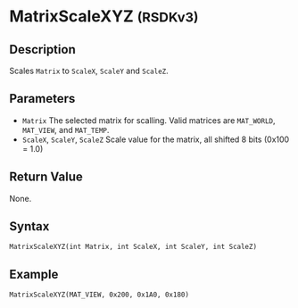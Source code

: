 # MatrixScaleXYZ <small>(RSDKv3)</small>

## Description
Scales `Matrix` to `ScaleX`, `ScaleY` and `ScaleZ`.

## Parameters
- `Matrix`
The selected matrix for scalling. Valid matrices are `MAT_WORLD`, `MAT_VIEW`, and `MAT_TEMP`.
- `ScaleX`, `ScaleY`, `ScaleZ`
Scale value for the matrix, all shifted 8 bits (0x100 = 1.0)

## Return Value
None.

## Syntax
```
MatrixScaleXYZ(int Matrix, int ScaleX, int ScaleY, int ScaleZ)
```

## Example
```
MatrixScaleXYZ(MAT_VIEW, 0x200, 0x1A0, 0x180)
```